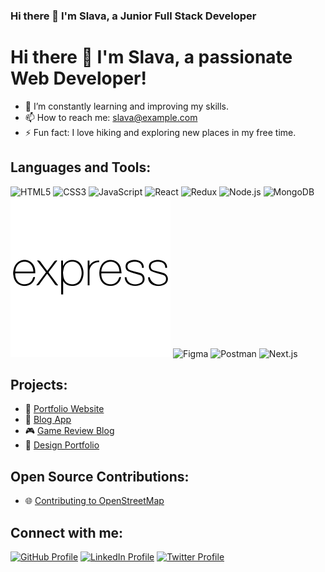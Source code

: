 ### Hi there 👋 I'm Slava, a Junior Full Stack Developer

# Hi there 👋 I'm Slava, a passionate Web Developer!

- 🌱 I’m constantly learning and improving my skills.
- 📫 How to reach me: slava@example.com
- ⚡ Fun fact: I love hiking and exploring new places in my free time.

## Languages and Tools:

![HTML5](https://cdn.jsdelivr.net/gh/devicons/devicon/icons/html5/html5-original-wordmark.svg)
![CSS3](https://cdn.jsdelivr.net/gh/devicons/devicon/icons/css3/css3-original-wordmark.svg)
![JavaScript](https://cdn.jsdelivr.net/gh/devicons/devicon/icons/javascript/javascript-original.svg)
![React](https://cdn.jsdelivr.net/gh/devicons/devicon/icons/react/react-original-wordmark.svg)
![Redux](https://cdn.jsdelivr.net/gh/devicons/devicon/icons/redux/redux-original.svg)
![Node.js](https://cdn.jsdelivr.net/gh/devicons/devicon/icons/nodejs/nodejs-original-wordmark.svg)
![MongoDB](https://cdn.jsdelivr.net/gh/devicons/devicon/icons/mongodb/mongodb-plain-wordmark.svg)
![Express.js](https://raw.githubusercontent.com/devicons/devicon/master/icons/express/express-original-wordmark.svg)
![Figma](https://www.vectorlogo.zone/logos/figma/figma-icon.svg)
![Postman](https://www.vectorlogo.zone/logos/getpostman/getpostman-icon.svg)
<img src="https://cdn.jsdelivr.net/gh/devicons/devicon/icons/html5/html5-original-wordmark.svg" alt="Next.js" width="30" height="30" />

## Projects:

- 🚀 [Portfolio Website](https://slava-portfolio.netlify.app/)
- 🌟 [Blog App](https://slava-blog-app.netlify.app/)
- 🎮 [Game Review Blog](https://slava-game-reviews.netlify.app/)
- 🎨 [Design Portfolio](https://slava-designs.netlify.app/)

## Open Source Contributions:

- 🌐 [Contributing to OpenStreetMap](https://www.openstreetmap.org/user/SlavaOSM)

## Connect with me:

[![GitHub Profile](https://img.shields.io/badge/GitHub-Profile-blue)](https://github.com/slava)
[![LinkedIn Profile](https://img.shields.io/badge/LinkedIn-Profile-blue)](https://www.linkedin.com/in/slava/)
[![Twitter Profile](https://img.shields.io/badge/Twitter-Profile-blue)](https://twitter.com/slava_dev)


<!--
**BorysovS/BorysovS** is a ✨ _special_ ✨ repository because its `README.md` (this file) appears on your GitHub profile.

Here are some ideas to get you started:

- 🔭 I’m currently working on ...
- 🌱 I’m currently learning ...
- 👯 I’m looking to collaborate on ...
- 🤔 I’m looking for help with ...
- 💬 Ask me about ...
- 📫 How to reach me: ...
- 😄 Pronouns: ...
- ⚡ Fun fact: ...
-->
